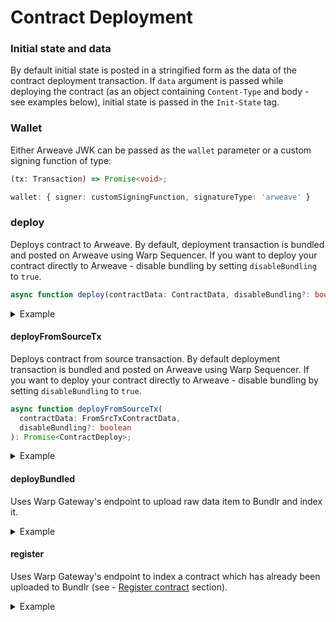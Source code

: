 # Contract Deployment

### Initial state and data

By default initial state is posted in a stringified form as the data of the contract deployment transaction. If `data` argument is passed while deploying the contract (as an object containing `Content-Type` and body - see examples below), initial state is passed in the `Init-State` tag.

### Wallet

Either Arweave JWK can be passed as the `wallet` parameter or a custom signing function of type:

```ts
(tx: Transaction) => Promise<void>;
```

```ts
wallet: { signer: customSigningFunction, signatureType: 'arweave' }
```

### deploy

Deploys contract to Arweave. By default, deployment transaction is bundled and posted on Arweave using Warp Sequencer. If you want to deploy your contract directly to Arweave - disable bundling by setting `disableBundling` to `true`.

```typescript
async function deploy(contractData: ContractData, disableBundling?: boolean): Promise<ContractDeploy>;
```

<details>
  <summary>Example</summary>

```typescript
const { contractTxId, srcTxId } = await warp.deploy({
  wallet,
  initState: initialState,
  data: { 'Content-Type': 'text/html', body: '<h1>HELLO WORLD</h1>' },
  src: contractSrc,
  tags,
});
```

</details>

#### deployFromSourceTx

Deploys contract from source transaction. By default deployment transaction is bundled and posted on Arweave using Warp Sequencer. If you want to deploy your contract directly to Arweave - disable bundling by setting `disableBundling` to `true`.

```typescript
async function deployFromSourceTx(
  contractData: FromSrcTxContractData,
  disableBundling?: boolean
): Promise<ContractDeploy>;
```

<details>
  <summary>Example</summary>

```typescript
const { contractTxId, srcTxId } = await warp.deployFromSourceTx({
  wallet,
  initState: initialState,
  srcTxId: 'SRC_TX_ID',
});
```

</details>

#### deployBundled

Uses Warp Gateway's endpoint to upload raw data item to Bundlr and index it.

<details>
  <summary>Example</summary>

```typescript
const { contractTxId } = await warp.deployBundled(rawDataItem);
```

</details>

#### register

Uses Warp Gateway's endpoint to index a contract which has already been uploaded to Bundlr (see - [Register contract](https://academy.warp.cc/docs/sdk/register-contract) section).

<details>
  <summary>Example</summary>

```typescript
const { contractTxId } = await warp.register(bundlrId, bundlrNode);
```

</details>
